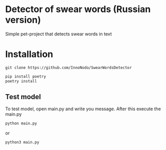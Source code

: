 # Detector of swear words (Russian version)

Simple pet-project that detects swear words in text

# Installation

```shell
git clone https://github.com/InnoNodo/SwearWordsDetector
```

```python
pip install poetry
poetry install
```

## Test model
To test model, open main.py and write you message. 
After this execute the main.py

```python
python main.py
```
or

```python
python3 main.py
```
